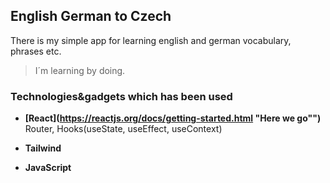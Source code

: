 
## English German to Czech

There is my simple app for learning english and german vocabulary, phrases etc.

>I´m learning by doing.

### Technologies&gadgets which has been used

 * **[React](https://reactjs.org/docs/getting-started.html "Here we go"")**
  Router, Hooks(useState, useEffect, useContext)

 * **Tailwind**

 * **JavaScript**
 
